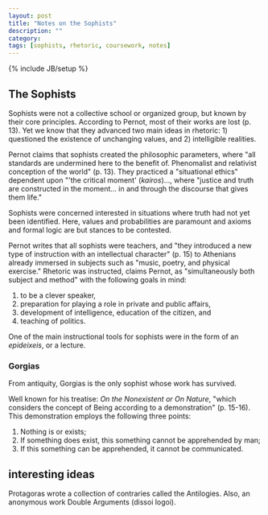 ```yaml
---
layout: post
title: "Notes on the Sophists"
description: ""
category: 
tags: [sophists, rhetoric, coursework, notes]
---
```

{% include JB/setup %}

## The Sophists

Sophists were not a collective school or organized group, but known by their core principles. According to Pernot, most of their works are lost (p. 13). Yet we know that they advanced two main ideas in rhetoric: 1) questioned the existence of unchanging values, and 2) intelligible realities.

Pernot claims that sophists created the philosophic parameters, where "all standards are undermined here to the benefit of. Phenomalist and relativist conception of the world" (p. 13). They practiced a "situational ethics" dependent upon "'the critical moment' (*kairos*)..., where "justice and truth are constructed in the moment... in and through the discourse that gives them life."

Sophists were concerned interested in situations where truth had not yet been identified. Here, values and probabilities are paramount and axioms and formal logic are but stances to be contested.

Pernot writes that all sophists were teachers, and "they introduced a new type of instruction with an intellectual character" (p. 15) to Athenians already immersed in subjects such as "music, poetry, and physical exercise." Rhetoric was instructed, claims Pernot, as "simultaneously both subject and method" with the following goals in mind:

1. to be a clever speaker,
2. preparation for playing a role in private and public affairs,
3. development of intelligence, education of the citizen, and
4. teaching of politics.

One of the main instructional tools for sophists were in the form of an *epideixeis*, or a lecture.

### Gorgias

From antiquity, Gorgias is the only sophist whose work has survived.

Well known for his treatise: *On the Nonexistent or On Nature*, "which considers the concept of Being according to a demonstration" (p. 15-16). This demonstration employs the following three points:

1. Nothing is or exists;
2. If something does exist, this something cannot be apprehended by man;
3. If this something can be apprehended, it cannot be communicated.

## interesting ideas

Protagoras wrote a collection of contraries called the Antilogies. Also, an anonymous work Double Arguments (dissoi logoi).
